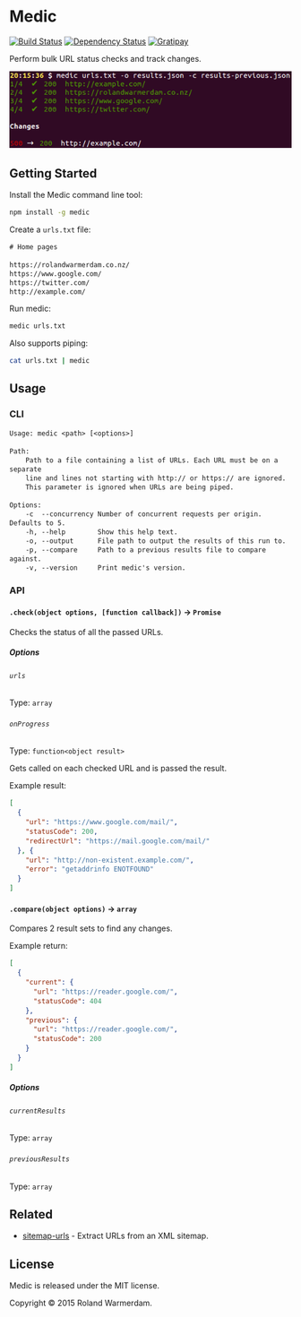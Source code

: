 Medic
=====

[![Build Status](https://api.travis-ci.org/Rowno/medic.svg?branch=master)](https://travis-ci.org/Rowno/medic)
[![Dependency Status](https://david-dm.org/Rowno/medic/status.svg)](https://david-dm.org/Rowno/medic)
[![Gratipay](https://img.shields.io/gratipay/Rowno.svg)](https://gratipay.com/Rowno/)

Perform bulk URL status checks and track changes.

![Medic screenshot](screenshot.png)


Getting Started
---------------

Install the Medic command line tool:
```bash
npm install -g medic
```

Create a `urls.txt` file:
```
# Home pages

https://rolandwarmerdam.co.nz/
https://www.google.com/
https://twitter.com/
http://example.com/
```

Run medic:
```bash
medic urls.txt
```

Also supports piping:
```bash
cat urls.txt | medic
```


Usage
-----

### CLI

```
Usage: medic <path> [<options>]

Path:
    Path to a file containing a list of URLs. Each URL must be on a separate
    line and lines not starting with http:// or https:// are ignored.
    This parameter is ignored when URLs are being piped.

Options:
    -c  --concurrency Number of concurrent requests per origin. Defaults to 5.
    -h, --help        Show this help text.
    -o, --output      File path to output the results of this run to.
    -p, --compare     Path to a previous results file to compare against.
    -v, --version     Print medic's version.
```


### API

#### `.check(object options, [function callback])` -> `Promise`
Checks the status of all the passed URLs.

##### Options

###### `urls`
Type: `array`

###### `onProgress`
Type: `function<object result>`

Gets called on each checked URL and is passed the result.

Example result:
```json
[
  {
    "url": "https://www.google.com/mail/",
    "statusCode": 200,
    "redirectUrl": "https://mail.google.com/mail/"
  }, {
    "url": "http://non-existent.example.com/",
    "error": "getaddrinfo ENOTFOUND"
  }
]
```


#### `.compare(object options)` -> `array`
Compares 2 result sets to find any changes.

Example return:
```json
[
  {
    "current": {
      "url": "https://reader.google.com/",
      "statusCode": 404
    },
    "previous": {
      "url": "https://reader.google.com/",
      "statusCode": 200
    }
  }
]
```

##### Options

###### `currentResults`
Type: `array`

###### `previousResults`
Type: `array`


Related
-------

 - [sitemap-urls][] - Extract URLs from an XML sitemap.


License
-------
Medic is released under the MIT license.

Copyright © 2015 Roland Warmerdam.



[sitemap-urls]: https://github.com/Rowno/sitemap-urls
